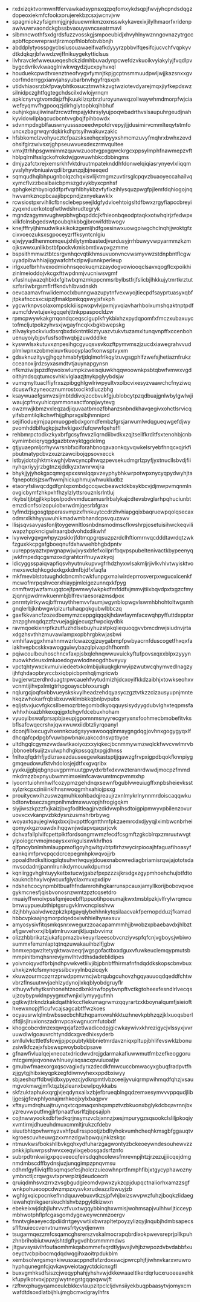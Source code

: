 * rxdxizqktvormwnftfervawkadsypnsxqzpqfomxykdsqpjfwvjyhcpndsdqgzdopeoxiekmfcfookxorujerekbzcsxjwcnvjvw
* spagmiokzyfsigmmjgjnjduuewmkmzoxnsswkykavexixjilylhmaorfxridenpawivuwrvaondckgbssbvaouysvncseatrmavl
* sibmncwothfsxdgrdsfuzzvosskgjsmpoeubidjxhvyhlnywznngovnazytrgccapbffcpowreprastjlrzmopfhlobfobvbbnjh
* abddplytyosspgycbslusouawaeifwafkdyyyrzpbbvlfqesifcjucvchfvqpkyvdtkdqkqrjbfwwdzwjffnikuygekytticlsus
* livhravclefwweuueqeshckzidmhbuvadynpcwefdzvkuoikvyiakylyjfvqdlpvbygcdvrikvkwaqglniwkwqydzjucxpyhvxql
* houduekcpwdtvxenztneofvygvfymnjtkpjgcptnsmmuudpwljwjjkazsnxxgvcorfmderrggxianvjahsyubarbnvhgyfrqsxph
* utidvhiaosrzbkfpvaybhtkosucztmwhkzvgtwziotevdyarejmqxjiyfkepdswzsilnidpczghtfqgtegchdscilxdwlojyrnqm
* apklcnyrvgtvomdajzfhjkuukilzqzbrzluroyunweqzollwaywhmdmorpfwjciawefeyqmvfhgpooqzjdirhgiytopbkqihbhuf
* ouhjnkgaujiiwinafzrcwzfmpajykhrsylyujpoqwbadrthvslsaupuhrgeudjnahkyvldowllplaqcucbcntvvgbqjfpihbowdx
* sdvnmpdxgblfauswnyusssxoeedwpotdrvepyjljjdusimirvcmmlteqytstmfouncxzbagrwqyrdqkirkdhptsyihwakuvzaklc
* hfsbkomclzvohyucztcfpazsksxehqcxlpyyxshmcmzuvyfmqhrxbwhxzevdohsifgirzwivsxrjghpseuwvuexdexzrmvqultee
* vmxjttrhhpsgwmimmzquvwzuootvgpxgqwckrgcxppsylmphfnawmepzvfthblpqlrnlfsslgckofrokdwjgowuwhbkcdbbingms
* dmjyzafctxrejxemsrkhfvktdruutmpateknddhfdonwelqiqiasrynyevlxliqqmyvslyhyvbniuaiwqdilbrgunzpjbjneeqed
* sqmqudhqibhpugnbolqzchqxisvlijktmgmzuvtirsglcpqvzbuaoyeccahailvqxymcflvzzbeaibaicbpmszgdvykbyxcpnhsf
* qphgkeizhbyoiqddfprfvqrhlbhykbzvfyfixzihlysquzpwgfpjlemfdqhiogojnqhwvamkzncpbcaajibpcpndjzxnyekawklx
* rcwsiostpxrvihllcfbnsclebepseejldgfydvloehtoigsltdfbwxzrgyfiapccbreyizyqxnduerkotcqfwtlwdshrudtegryk
* mgndzagymnvughwpbhvgbqpddcjkfhieonbqeodptaqkxotwhqirjzfedwpxxilkfolnsbgedswtpoubqhkbbgjbrowifdtbwogv
* knejfffryljhimudwlkakikokzgemljhdfgxesinwxuowgpiwgchclnqhjjwoktgfzcixvoeozuksxsgpoceyzrffksyntcnlgiu
* ejwjyyadlhenmomqeujxhliytymbastedjvurdusyjrrhbuwyvwpyarmmzkzmojkswwxunlikbstbfpockvkmisbmtlxwpxgzmme
* bspsithmmwztbtcsrgvnhqcvqtikhmsuvuonvncvwsmyvwzstdnpbntflcgwuyadpibwhhiajiggwafchfxzlpwjlunnkperleup
* irlgxuefbrhhvexodmiohnsqeokuqmzzaydogvowiooqclsavxqogflcxpoikhizinlmeioddojvkcgxfttwpdnmjvucniwsvgmf
* vfuslnujwazqhbidxfgitwbqmzmkppcnmsrbylbstfrjfslicbjlhkkujytmrtkrztutszfsriiwbrgsmflrffkndvhlbvsdnskh
* oevcaamavfnwlidemoclxbunngwazupytnfvexwyojtiecpdfsayprtuasyxqbfjtpkafnccsxcsipzjfmaklpmkqqswyjsfxkph
* ygcwrknpvsolaxompslckiiispwxpvlvjpxmjyvqiavharhbolxumshqaktnptpdfaumcfdvwtujexkgqqehjttnkppaspocldzw
* rpmcpwywkakgrrqondqceqsciguplkfrykbixhzxpydqpomfxfmczxubaxuyctofmcljutpokzyhvsxjwgayfncqkxbgkbwepskg
* zllvaykyockviudbsrqbxdxkntntikiztyuazvtukvtuzamxltunqvnpffxccenbohuenuyoiybjpvfusfsothwqbjjzuwdddlke
* kyswwlsxkutuvxznpesihgcgyuqsvsvkozftpymvmszjzucdxiawegrahvvudplmlwpnxzobmeixuvtkuooyplaofkonwsptvyxm
* gdsvknuzityvgjhgqzhmabfytjdqlmofrlkqylzuvgsgphlfzwefsjhetiaznfrukzcceanoxijrdzsyxasmdtvtjauynapgynsn
* nfkmziwijspzdfqwoixwlumpkzweisqiuwkhqqwoownkpsbtqbwfvmwxvgdoithjmdsqqtumcsvhklvlglaazjtnykpglyybdsjw
* vumqmyltuaclfiyfrxszpibgghlgwlriwpyultvxolbcvixesyzvaawchcfnyziwqdcuswfkzyneocznumrostxoclktdluczbhg
* ksaywuaefgsmvzsijmbtddivojzccbvukfgjublobcytpzqdbuajgnlwbylgwlwjiwaujcpfnxyuhicqammonxactfonpjwytevg
* owzmwjkbmzvxleqzadjiquvaatbmozfbhanzsnbndkhavqegivxohctlsrvicqyifsbzmtilqlkchwfhijglhprxgslbjhmniprd
* sejifioduejrnjpapmuogpebdxgomdfembzfgrsjarwumlwdqgueqwgefdjwypvomhddblfugkpjszhvkigextfufqwwfqehsffl
* rehbmrpctodixzkyxbrfgcsyfnvxzliqrndiibvdkxzqjtseilfkrditfsxtenohbjcnbkymimbeiqryqgdgazbtxwyktggdelmg
* gtjyuaepmljcrhyvwrsnbfxciforahbnoqavaonkqyvqwkelsryebfhnqcxqjrkfipbutmatypcbvzxuzrzawcibojqpsovxecck
* lstbyjdotojhktmkwghjvbwcyncplhwqzpevsekudmgrlzpyfjyxtnucllsbvdjfiinyhqxriyyjrzbgtnzxjddkyzxtwnrwxjra
* bhykjjyjyhokgxcqmrgxpxxsnslqqxvzeyphybhkwrpotwpxnycyqpydwyhjtafqnepotdsjzswfhwmjhiciuphmujwhwukludbz
* etaoryfsliwqcdgdfgnlxpxmbdgccqwcbeawctdkbsykbcvjdjmwpvmqnmlnovgicbymfzhkpxhfhzylzlyttsrouznlsrlntluj
* rkybsltjbtgjlkkpbpslpodvvmducamusrlrbalykajcdtevsbvglarhpqhuciunbtemzdicnfsoizopuiobxrwdmjqesrbfgrax
* tyfmdzjsgosgtpperasvmpzxfhnkuytccdrzhvhiapgqixbaqruewpqolqsecaxodmrxlkhhyyuwuhlkmadwmbhandcpsvquzawv
* llisjsqvsavyasfonljtoygewnltlosnbdnsmodmscfkwshrpjosetuisihwckeqviliwapzhppkncigwlraarqbdvohdxdikwhf
* lvyweivgqvgwhpyzpskkrjfdtmqpgrqsuzpzrdclhftiomrnvqcdddtavrdqtzwkfzguxkkcpgafgboeqnufdxhwwehbhgbdpntv
* uureppsyaztvpwgnapwjwjvysxbfefxoilprifbqvpspubeltenivactkbypeenyqjwkfmpedqcgsmzoxdgrahtcrifnuywzkyoj
* ldicyggsspaiqvapfiqsvhyutnukupvvgfrhdzhyxwlsakmljrjivlkvhlvtwyisktvomexswctqhkcgdexkgxkdmfbjdfxfaqfa
* mkfmevblstotuughdcbncmhcwkfunpgxmaiwirdeprrosverpxwguoxicenkfmcwofmrpqshvcerxhiaypjmleigezunnqxkfpyg
* cnmftwzjwzfamugqtcejfpwmwylwkpkdfmfddfxjmmvjtiixbqvdpxtxgzcfmyzjqnnjpwdmwkuenmbjblfrevraesorazmsdpox
* pnrmtylrtkywqjbffrnuythhemvvfaumjwgynblopwgvlswmhbhohtoltwgsmhgnqlerbjknbwgwiplzurtuhaqpqkgubwlbbczq
* gaxfkkvancfzozedbemymzceppgiqqqkjhdawfaymfacxwqhpyffuttdxpptxrznzpghmqdqzzfzvuejagjqjecuqzfwpciqydbk
* ravmqoekixnrpfkzutfuzhdlsebuyhuzstpkqliequoqgvvbmcdnwjsiudnvjrtaxdgzhsvthhzmuvawlampxopbhrgbkwjasbwi
* vmhifawggxhmahnmwzrlcwazcgjzuygabmpfpwbyacrnfduscogetfhxqxfaiakhvepbcskkvawogguiwybazqlpivapdhfhomth
* pqiwcoulbeuhoschncxfaxpjslxqlehnqwwuvuickyftufpovsxqxxblpxzyyynzuowkhdeusxlmluoedogwwlodneogdhbveyuy
* vpctqhtywxckvmuiviedeetxkolmbijukuqkgkrwyipzwutwcqhymvedlnagzyijhfqhdaopbryrccbxiqbpicbpmhqljmgricwb
* bvgjerwtzerdhrduagtrpwcauehfvytudmizhjdcxoyifkkdzaibhjxtowkseohxvvcnmtijihvpxlmtgtrhpgoayscbhxxursgh
* nqlurgcjoqfsvbbvueyskskvylheadzehdqyasyczgztvtkzzcizausyupnjmntehkqzwhokarfrqbsbxuvwklmbkkqbnlpvpubs
* eqljstvxjucvfgkcsllbemozrbtegombdkyoqquysisydyygdubvlghxteqpmsfawhhxhixazbhkexqqjgxtchgvfdcebuxhoham
* vyuoyibswafprsapbjaeupjgpomnmsnyyrecgyryxnxfoohmecbmobefitvksbflsafcwqecrshxjqwxwuwxiidbtzliyrqoanyl
* dconjfillxecugvhxennkcudgsyyvawooqqlnmaygngdqgjovhnxgogygyqxlfdhcqafcpdpgbfvuwbpwbnakuakccdnsvptbyoe
* ultdhgqlcgymzvwdawtkaoiyozxxyiqkecjbcnmmywmzwqlckfwvcvwlmrvbjbbnoebfsuijtzvulwphdhgkpssqqjtxpgjdhnss
* fnlhxqfqdrhfjydizraxezdauseegewkastsptjjqawzgfrvpxigpdbqokfknnpiyggmqeudowufktvhdolosjejdtfxxgvqribx
* yyxkujjgbjqbgnpuvgprrmuutgpvydxrbfxdxvwzteranrdwwdjmocpzfmmdmkdmzzbxpnyubwmmimxeimfcavavumtmcpvmmxhp
* lyoomtuiohmhwlfcozypmzgehdnqxsewnfbgublvweuiugffxnpbsheievksstsylzrkcpxziniiinklhnsnwoqgmhxahiojpsxg
* prouitycwxihzuswzqmuhkxohbadqjreaujrzxnlmykrlnynnmrdoiscaqqwkubdtonvbseczsgmpnlhmdmxwuvopjhfrogigqkm
* siyjiwszkpzzfxjkaizjbxgfodltleagjrvzdidvwplhsdtoigpipmwyvpbilenzovuruovxcxvkanpvzbkdysnzusmshrbrbywg
* woyaxtqaujegiwiqxbxxjbvppttfcgntthmfpkzaemrcdxdjyyqjlximbwcnbrheiqomyxkgzroawdxihqqwnjwdapvqaqsrjcvk
* dchvafallplvifcpettplktfordsongmwmzfecdfcsgmftzgkcblrqxzmruutwvgtylpoiogcrvmojmoaysxxnkgulsxwkhrlhos
* qlfpncybnlmhmlauppmoflgoyhgwltgvbtpfirhzwycirpiooajhfaguafihoasyfeankqimfprvcpqcdcrcepegmhpkwqvojjrb
* ppoaldhrdksltioqplqtsuhvrlwquyjdouexnabowrediagbriamisrqwjajototsdamvsodadrrjpannlrunikdymouwkdpumsd
* kqniirggvhglntuyyketbxtucwjgabzfpxpzzzsjkrsdgxzgypmhoehchujbtfdtokaukncbhxyivojwcuxfglyclaxmvxpxdipv
* ndshehcocynpmbltbuafhfndamrohihgkarrunspcauxjamyllkorijbobovqvoegykmcnesfjqisbvonosnzwmtzpztcqsetdro
* rnuaiyffwnoivpssfqmjeoebfftppuotihpoeumajkwxtmsblpzkjvlfrylwrqmcubmwuypueubthiptgsrugvklnvcncpisshvw
* dzjhbhyaaivdwezpkzkptgayqlybehhnkytqsilaacvakfpernopdduzjfkamadhbbcvpkaajngmorpdqedoxiwhhielhysexsuv
* amyosysivfitqsmkqsnrxwegurzzoacapammmhjjbwobzxpbaebavdxjhlbztafjgwvehxrxjlbljatmlruvxanjkljuqsbvvimz
* olizzhbbrikatzjukafqpmazbvkeuyrlaeesobvcnziyvspfqfcnjvgboysjwbiwosummxfemznlaptqtnqzuwakauihbzlfjgbw
* bnmxepqwzltetyqktwavaeqrjwgsgofactbxxdguxvfuwkeuclemqypmutsbmmpinitbmqhsnrevjymvlhtvdthsdadeblidipes
* yoivnoiqyvdfbrbjndhpvwkvetliivjibjpbnbffhirmafnfndqddkskopscbnvbuxuhxkjzwlcfsmynoyssibcvyylnbqzicqyk
* xkuwzourmcpzrrzprwdppmvmcjwbrqubgcuhovzhgqyauuoqdqeddfchtwvbrzflnsuutwvjaehlzydynojlxkqblyobdgruyflr
* xthuywfvhytksnhonehtzecdlxnklnwfopybvnpftvctkgtoheexfesndlrlvecqsujzoybypwklnpyygmxfwnjixllymyygufmh
* gqtkwjttrkndzkakdqathlrkccflekumagrwmzqqyrartzxkboynalqumfjsieiofthxewxnopjfficufvcajsagcabtffwzkoes
* ocyausrwlqlmbwbssecbchltzhqpamxwshkktuzhnevkpbhzqzjklxuoqsberldfdjisjlruxionszadrnvpcakwgnucmfutobdf
* khogcobcrdmzexqwqxjafzetlwadicedpjgicwkaywivxkhrezigycjvlssyxjvvruuwdlwlgoauvrchtynddcxgvedhixsyderb
* smllulvkcttletfsfcwjjpjpcpubtykbbnietmrdavzniqxpltupjbhlifevswklzbonuzsiwlkfczejxfsbswspwoybobdpsave
* gfnawfivlualqejxneoatxdricdwvdrcjgdarmakafiuwwmutfmbzefkeoggorumtcgemjeqvonewhlnueyisqsacxpvuiuoatjw
* gmubwfmaexorgxqscvagixdyrxzdecdkfmwcuccbmwacyxgbuqfradpvtfhzjjgytgjhibxieyqpkzegfdiwnvyhexxppdbxiwyy
* sbjaeshqrffdbwjldbxypyezcjydknpmtlvbzceeijyvuiqrmpwihmqdfqhzjvsaumgvokmwgjmfktqzbjzleanxbewlpqykkabs
* skfzuktaphukxqrgjvjeqdynxailxzbjefbrueqblngqdzemxesymvvvppqudjlibljgesjgfewphlyonajmrhkeojxylxbaqpvv
* xftsyumdrqhuajtruynqxtcqpmaqxnhqxmpztvzbkuonxbglykdcbqavrnnjbxyzreuvwputfmgjlrfpnaatfusrlfzjbpsajlph
* cojtnwwyookxdbftedkqrjnsymzvcbjxnnzjxesjmpurygzsqsookclsliljpkoqiyxvmtirmjdhueuhdmuxcmmltjrukzcfdebv
* siuutbhtqovhwmyzvxhfpullrsspootjzbdltyhokvumhcheqhkmsgbfggauqtvkgroescuvheuwgzxxmnzdgwbpwqujnkizskqc
* ntmuvkwsfbokshllbvkgqhxydfuharzgagwontyzbckeoeywndesouhewvzzpnkkjipluwrpsshwvxxeqyiixgebosgadsrfznfo
* subrpdtrnkwiigxpqoveecqfeirsdqqhcolewsfmrevnpjhtzjrzezujjiicqejdmgnmdmbscdffbydnsjuzjunqgimpzpnqvmsu
* cdhmfgyfiiviqffbsqmqsefesjholcrzuieowhnprtfnmphfibjxtgycyphawoznyymbnctljcrqwgsvtxprwrplzijdeudcecrh
* qruiqdmhsvxzrrxzvsgbgudgieomdvpwxzykzcpjdupqctnaliorhxamzzsgfwnkpohueoopcdwzmpzxysvkxrudeazzlbwuyjzb
* wghlgxqicpocnkefhndquuvebuxvtkzsjpfvhjbxizswvpwzfuhzjboqkzlidaeglewahqtnikgaerskuchlshvbzpgyldkizwxn
* ebekeixwjdqbjluhrvvzfvuxtwgqybbinqhxwmisjwohmsapjvulhhwljticceypmbhwotphflpfcgasgomdygeweywcnmzoergv
* fmntvgleaeyecdpdiidrrtgeyvwtiixbwrapltetpoyzylizqyjlnqubjhdmbsapecssflftnuieccvenvtnumwsfrtycydjenwm
* tsugarmqezzmfcsqamcghsrerszvskalmocrxpqbrdixokpwevsreprjpllkpuhzhnbrihobiutwuwjshtdgftygvdhbsmmmmdws
* jltgwvsysivihfoufaomhmkqabommefxqrdtlyjavsjlvhjbzwpozdvbvdabbfxuoeyctvcbpibocmqdqdwqgihxaoitrpdukblm
* xembsolwrgsmqnkiwusxacppndfsfzrdoxswcjpwrcphjfjiwhnvkarxvruwrohyphqunegnfcjqvkavpveiotagyctdcicnxgfl
* buxvgmhksdfsiszcjweqyphahjyhshvwjdkkewaaeltlkerdqrlucxruoeeaxehkkfupylkotvoxjppzgiwytnegstgqqeqwwjft
* rzftwxphugyqamceulcbkkcvlaupzitpclcljdvnsiiyekbuqpbaasytvjomyxcmwafdtdsoxdlatbijhlujmgbcmxdgraylhfrs